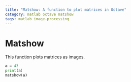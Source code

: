 ```yaml
---
title: "Matshow: A function to plot matrices in Octave"
category: matlab octave matshow
tags: matlab image-processing
---
```


# Matshow
This function plots matrices as images.

```python
a = 43
print(a)
matshow(a)
```